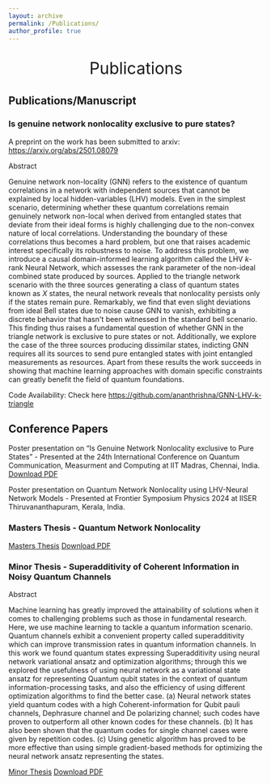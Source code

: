 ```yaml
---
layout: archive
permalink: /Publications/
author_profile: true
---
```


<p style="text-align:center;font-size: 32px;">Publications</p>


## Publications/Manuscript

### Is genuine network nonlocality exclusive to pure states?

A preprint on the work has been submitted to arxiv: https://arxiv.org/abs/2501.08079

Abstract

Genuine network non-locality (GNN) refers to the existence of quantum correlations in a network with independent sources that cannot be explained by local hidden-variables (LHV) models. Even in the simplest scenario, determining whether these quantum correlations remain genuinely network non-local when derived from entangled states that deviate from their ideal forms is highly challenging due to the non-convex nature of local correlations. Understanding the boundary of these correlations thus becomes a hard problem, but one that raises academic interest specifically its robustness to noise. To address this problem, we introduce a causal domain-informed learning algorithm called the LHV $k$-rank Neural Network, which assesses the rank parameter of the non-ideal combined state produced by sources. Applied to the triangle network scenario with the three sources generating a class of quantum states known as $X$ states, the neural network reveals that nonlocality persists only if the states remain pure. Remarkably, we find that even slight deviations from ideal Bell states due to noise cause GNN to vanish, exhibiting a discrete behavior that hasn't been witnessed in the standard bell scenario. This finding thus raises a fundamental question of whether GNN in the triangle network is exclusive to pure states or not. Additionally, we explore the case of the three sources producing dissimilar states, indicting GNN requires all its sources to send pure entangled states with joint entangled measurements as resources. Apart from these results the work succeeds in showing that machine learning approaches with domain specific constraints can greatly benefit the field of quantum foundations.

Code Availability: Check here https://github.com/ananthrishna/GNN-LHV-k-triangle

## Conference Papers

Poster presentation on “Is Genuine Network Nonlocality exclusive to Pure States” - Presented at the 24th International Conference on Quantum Communication, Measurment and Computing at IIT Madras, Chennai, India. [Download PDF](/files/QNN_QCMC_Poster.pdf) 

Poster presentation on Quantum Network Nonlocality using LHV-Neural Network Models - Presented at Frontier Symposium Physics 2024 at IISER Thiruvananthapuram, Kerala, India.


### Masters Thesis - Quantum Network Nonlocality

[Masters Thesis](/files/MastersThesis.md) 
[Download PDF](/files/Masters_Thesis.pdf)

### Minor Thesis - Superadditivity of Coherent Information in Noisy Quantum Channels

Abstract

 Machine learning has greatly improved the attainability of solutions when it comes to challenging problems such as those in fundamental research. Here, we use machine learning to tackle a quantum information scenario. Quantum channels exhibit a convenient property called superadditivity which can improve transmission rates in quantum information channels. In this work we found quantum states expressing Superadditivity using neural network variational ansatz and optimization algorithms; through this we explored the usefulness of using neural network as a variational state ansatz for representing Quantum qubit states in the context of quantum information-processing tasks, and also the efficiency of using different optimization algorithms to find the better case. (a) Neural network states yield quantum codes with a high Coherent-information for Qubit pauli channels, Dephrasure channel and De polarizing channel; such codes have proven to outperform all other known codes for these channels. (b) It has also been shown that the quantum codes for single channel cases were given by repetition codes. (c) Using genetic algorithm has proved to be more effective than using simple gradient-based methods for optimizing the neural network ansatz representing the states.

[Minor Thesis](/files/MinorThesis.md) 
[Download PDF](/files/Minor_Thesis.pdf)

